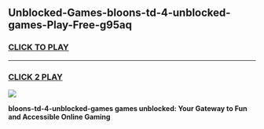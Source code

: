 
## Unblocked-Games-bloons-td-4-unblocked-games-Play-Free-g95aq
<h3>
<a href="https://premium76.site?title=bloons-td-4-unblocked-games&ref=22A">CLICK TO PLAY</a></h3>
<hr>

<h3>
<a href="https://premium76.site?title=bloons-td-4-unblocked-games&ref=22A">CLICK 2 PLAY</a>
  
</h3>

<a href="https://premium76.site?title=bloons-td-4-unblocked-games&ref=22A"><img src="https://clearcache.store/games.png"></a>


**bloons-td-4-unblocked-games games unblocked: Your Gateway to Fun and Accessible Online Gaming**
